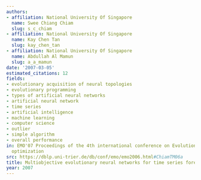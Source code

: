```yaml
---
authors:
- affiliation: National University Of Singapore
  name: Swee Chiang Chiam
  slug: s_c_chiam
- affiliation: National University Of Singapore
  name: Kay Chen Tan
  slug: kay_chen_tan
- affiliation: National University Of Singapore
  name: Abdullah Al Mamun
  slug: a_a_mamun
date: '2007-03-05'
estimated_citations: 12
fields:
- evolutionary acquisition of neural topologies
- evolutionary programming
- types of artificial neural networks
- artificial neural network
- time series
- artificial intelligence
- machine learning
- computer science
- outlier
- simple algorithm
- overall performance
in: EMO'07 Proceedings of the 4th international conference on Evolutionary multi-criterion
  optimization
src: https://dblp.uni-trier.de/db/conf/emo/emo2006.html#ChiamTM06a
title: Multiobjective evolutionary neural networks for time series forecasting
year: 2007
---
```

